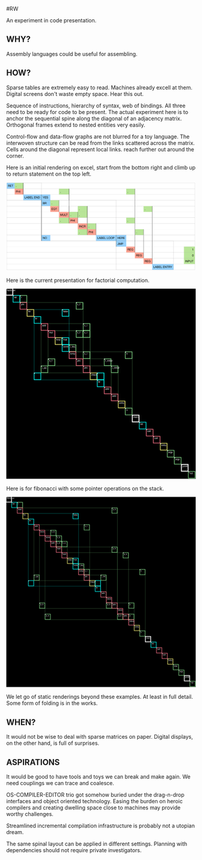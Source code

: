 #RW

An experiment in code presentation.

## WHY?

Assembly languages could be useful for assembling.

## HOW?

Sparse tables are extremely easy to read. Machines already excell at them. Digital screens don't
waste empty space. Hear this out.

Sequence of instructions, hierarchy of syntax, web of bindings. All three need to be ready
for code to be present. The actual experiment here is to anchor the sequential spine along the diagonal of an
adjacency matrix. Orthogonal frames extend to nested entities very easily.

Control-flow and data-flow graphs are not blurred for a toy language. The interwoven structure can be read from the links scattered across the matrix.
Cells around the diagonal represent local links. reach further out around the corner.

Here is an initial rendering on excel, start from the bottom right and climb up to return statement
on the top left.

![](images/FactorialRed.png)

Here is the current presentation for factorial computation.

![](images/factorial.png)

Here is for fibonacci with some pointer operations on the stack.

![](images/fib_on_stack.png)

We let go of static renderings beyond these examples. At least in full detail. Some
form of folding is in the works.

## WHEN?

It would not be wise to deal with sparse matrices on paper. Digital displays, on the other hand, is full of surprises.

## ASPIRATIONS

It would be good to have tools and toys we can break and make again. We need couplings we can trace and coalesce.

OS-COMPILER-EDITOR trio got somehow buried under the drag-n-drop interfaces and object oriented technology.
Easing the burden on heroic compilers and creating dwelling space close to machines may provide worthy challenges.

Streamlined incremental compilation infrastructure is probably not a utopian dream.

The same spinal layout can be applied in different settings. Planning with dependencies should not require private investigators. 
